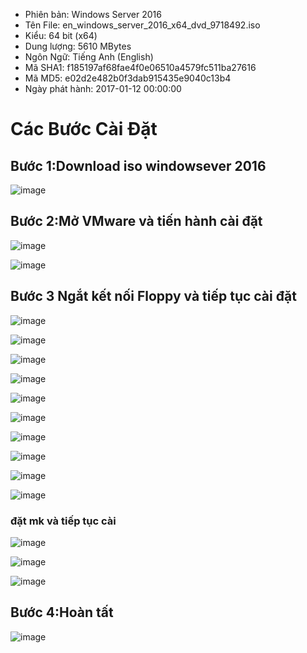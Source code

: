 - Phiên bản: Windows Server 2016
- Tên File: en_windows_server_2016_x64_dvd_9718492.iso
- Kiểu: 64 bit (x64)
- Dung lượng: 5610 MBytes
- Ngôn Ngữ: Tiếng Anh (English)
- Mã SHA1: f185197af68fae4f0e06510a4579fc511ba27616
- Mã MD5: e02d2e482b0f3dab915435e9040c13b4
- Ngày phát hành: 2017-01-12 00:00:00
# Các Bước Cài Đặt
## Bước 1:Download iso windowsever 2016
![image](https://user-images.githubusercontent.com/110179869/187331904-5692cbf1-9a3f-498c-8ada-49d5fec78b3c.png)

## Bước 2:Mở VMware và tiến hành cài đặt
![image](https://user-images.githubusercontent.com/110179869/187332104-9ac64479-33ad-4247-87e9-1ce5c5964e07.png)

![image](https://user-images.githubusercontent.com/110179869/187332466-14419eac-6cdd-46d4-9af7-31d590f3fc1a.png)

## Bước 3 Ngắt kết nối Floppy và tiếp tục cài đặt
![image](https://user-images.githubusercontent.com/110179869/187332687-e1015dc7-c2ea-4e9b-b0eb-e0458e6bbc41.png)

![image](https://user-images.githubusercontent.com/110179869/187332769-3832223a-d81f-4be6-9cee-014bc2e71336.png)

![image](https://user-images.githubusercontent.com/110179869/187332969-440539f7-14e0-4a94-8c4c-f30d022dc40d.png)

![image](https://user-images.githubusercontent.com/110179869/187333034-898e8a64-eb31-4f01-8c36-ee8e4a0e4e75.png)

![image](https://user-images.githubusercontent.com/110179869/187333845-28556b7e-c2b3-4e84-83b4-b2d3041619a9.png)

![image](https://user-images.githubusercontent.com/110179869/187333976-69b00348-67e2-45a7-b7d1-dcd10d81d397.png)

![image](https://user-images.githubusercontent.com/110179869/187334042-a831a609-f131-450c-9c67-7767da671b67.png)

![image](https://user-images.githubusercontent.com/110179869/187334500-96beeaf4-11e0-4511-9d0d-4999ac78b7d7.png)

![image](https://user-images.githubusercontent.com/110179869/187334536-184fd635-dae2-42d6-bf46-a65f2a97f093.png)

![image](https://user-images.githubusercontent.com/110179869/187335941-ee36432e-ffbe-401e-9b20-63ae71267d2e.png)

### đặt mk và tiếp tục cài
![image](https://user-images.githubusercontent.com/110179869/187336156-076d5811-175d-43f9-b1b0-8e3fcd451f99.png)
 
![image](https://user-images.githubusercontent.com/110179869/187336470-e5c60d82-e331-41e3-9540-54954ec07712.png)

![image](https://user-images.githubusercontent.com/110179869/187336777-99292386-f9d5-446d-a8dc-fe7f0936e072.png)

## Bước 4:Hoàn tất
![image](https://user-images.githubusercontent.com/110179869/187340003-40f38238-0b1f-4a22-84fc-969cbe60c04c.png)



